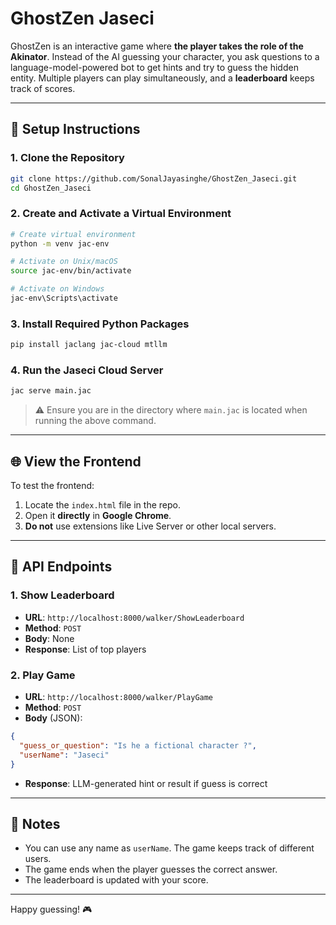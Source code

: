 # GhostZen Jaseci

GhostZen is an interactive game where **the player takes the role of the Akinator**. Instead of the AI guessing your character, you ask questions to a language-model-powered bot to get hints and try to guess the hidden entity. Multiple players can play simultaneously, and a **leaderboard** keeps track of scores.

---

## 🔧 Setup Instructions

### 1. Clone the Repository

```bash
git clone https://github.com/SonalJayasinghe/GhostZen_Jaseci.git
cd GhostZen_Jaseci
```

### 2. Create and Activate a Virtual Environment

```bash
# Create virtual environment
python -m venv jac-env

# Activate on Unix/macOS
source jac-env/bin/activate

# Activate on Windows
jac-env\Scripts\activate
```

### 3. Install Required Python Packages

```bash
pip install jaclang jac-cloud mtllm
```

### 4. Run the Jaseci Cloud Server

```bash
jac serve main.jac
```

> ⚠️ Ensure you are in the directory where `main.jac` is located when running the above command.

---

## 🌐 View the Frontend

To test the frontend:

1. Locate the `index.html` file in the repo.
2. Open it **directly** in **Google Chrome**.
3. **Do not** use extensions like Live Server or other local servers.

---

## 🧠 API Endpoints

### 1. Show Leaderboard

* **URL**: `http://localhost:8000/walker/ShowLeaderboard`
* **Method**: `POST`
* **Body**: None
* **Response**: List of top players

### 2. Play Game

* **URL**: `http://localhost:8000/walker/PlayGame`
* **Method**: `POST`
* **Body** (JSON):

```json
{
  "guess_or_question": "Is he a fictional character ?",
  "userName": "Jaseci"
}
```

* **Response**: LLM-generated hint or result if guess is correct

---

## 📌 Notes

* You can use any name as `userName`. The game keeps track of different users.
* The game ends when the player guesses the correct answer.
* The leaderboard is updated with your score.

---

Happy guessing! 🎮
